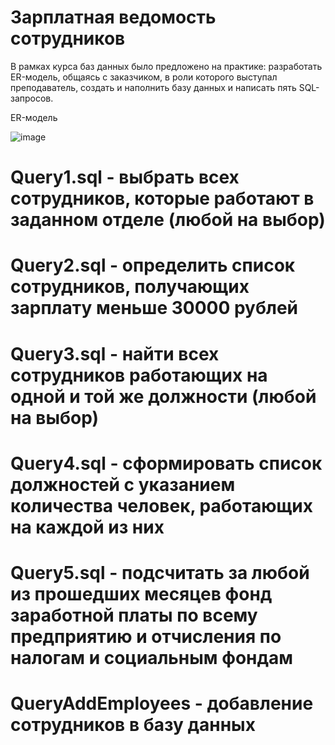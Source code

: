 # Зарплатная ведомость сотрудников
В рамках курса баз данных было предложено на практике: разработать ER-модель, общаясь с заказчиком, в роли которого выступал преподаватель, создать и наполнить базу данных и написать пять SQL-запросов.

ER-модель

![image](https://user-images.githubusercontent.com/78436831/136561857-e0ac5ee1-42de-46cf-be77-4c5ea3ec9aa7.png)

# Query1.sql - выбрать всех сотрудников, которые работают в заданном отделе (любой на выбор)

# Query2.sql - определить список сотрудников, получающих зарплату меньше 30000 рублей

# Query3.sql - найти всех сотрудников работающих на одной и той же должности (любой на выбор)

# Query4.sql - сформировать список должностей с указанием количества человек, работающих на каждой из них

# Query5.sql - подсчитать за любой из прошедших месяцев фонд заработной платы по всему предприятию и отчисления по налогам и социальным фондам

# QueryAddEmployees - добавление сотрудников в базу данных
